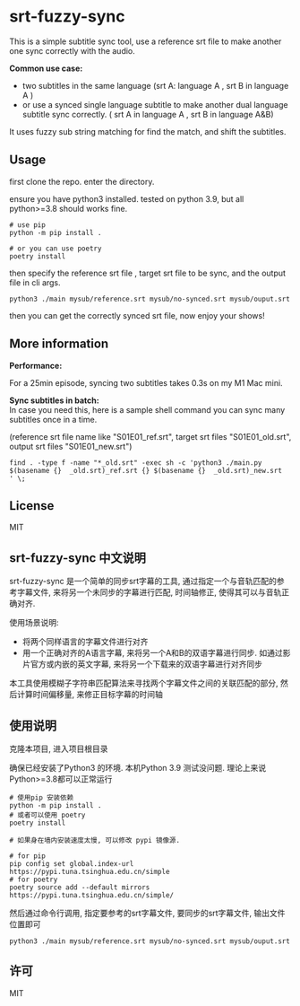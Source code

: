 # srt-fuzzy-sync

This is a simple subtitle sync tool, use a reference srt file to make another one sync correctly with the audio.

**Common use case:**

- two subtitles in the same language  (srt A: language A , srt B in language A )
- or use a synced single
  language subtitle to make another dual language subtitle sync correctly. ( srt A in language A , srt B in language
  A&B)

It uses fuzzy sub string matching for find the match, and shift the subtitles.

## Usage

first clone the repo. enter the directory.

ensure you have python3 installed. tested on python 3.9, but all python>=3.8 should works fine.

```shell
# use pip 
python -m pip install .

# or you can use poetry
poetry install
```

then specify the reference srt file , target srt file to be sync, and the output file in cli args.

```shell
python3 ./main mysub/reference.srt mysub/no-synced.srt mysub/ouput.srt
```

then you can get the correctly synced srt file, now enjoy your shows!

## More information

**Performance:**

For a 25min episode, syncing two subtitles takes 0.3s on my M1 Mac mini.

**Sync subtitles in batch:**  
In case you need this, here is a sample shell command you can sync many subtitles once in a time.

(reference srt file name like "S01E01_ref.srt", target srt files "S01E01_old.srt", output srt files "S01E01_new.srt")

```shell
find . -type f -name "*_old.srt" -exec sh -c 'python3 ./main.py $(basename {}  _old.srt)_ref.srt {} $(basename {}  _old.srt)_new.srt  ' \;
```

## License

MIT

## srt-fuzzy-sync 中文说明

srt-fuzzy-sync 是一个简单的同步srt字幕的工具, 通过指定一个与音轨匹配的参考字幕文件, 来将另一个未同步的字幕进行匹配,
时间轴修正, 使得其可以与音轨正确对齐.

使用场景说明:

- 将两个同样语言的字幕文件进行对齐
- 用一个正确对齐的A语言字幕, 来将另一个A和B的双语字幕进行同步. 如通过影片官方或内嵌的英文字幕, 来将另一个下载来的双语字幕进行对齐同步

本工具使用模糊子字符串匹配算法来寻找两个字幕文件之间的关联匹配的部分, 然后计算时间偏移量, 来修正目标字幕的时间轴

## 使用说明

克隆本项目, 进入项目根目录

确保已经安装了Python3 的环境. 本机Python 3.9 测试没问题. 理论上来说Python>=3.8都可以正常运行

```shell
# 使用pip 安装依赖
python -m pip install .
# 或者可以使用 poetry
poetry install

# 如果身在墙内安装速度太慢, 可以修改 pypi 镜像源. 

# for pip
pip config set global.index-url https://pypi.tuna.tsinghua.edu.cn/simple
# for poetry
poetry source add --default mirrors https://pypi.tuna.tsinghua.edu.cn/simple/
```

然后通过命令行调用, 指定要参考的srt字幕文件, 要同步的srt字幕文件, 输出文件位置即可

```shell
python3 ./main mysub/reference.srt mysub/no-synced.srt mysub/ouput.srt
```

## 许可

MIT